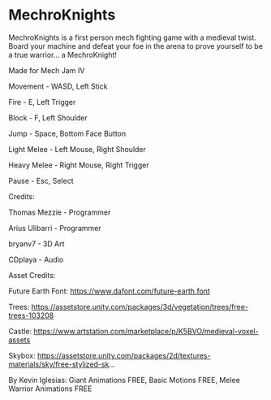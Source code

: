 # MechroKnights
MechroKnights is a first person mech fighting game with a medieval twist. Board your machine and defeat your foe in the arena to prove yourself to be a true warrior... a MechroKnight!

Made for Mech Jam IV

Movement - WASD, Left Stick

Fire - E, Left Trigger

Block - F, Left Shoulder

Jump - Space, Bottom Face Button

Light Melee - Left Mouse, Right Shoulder

Heavy Melee - Right Mouse, Right Trigger

Pause - Esc, Select

Credits:

Thomas Mezzie - Programmer

Arius Ulibarri - Programmer

bryanv7 - 3D Art

CDplaya - Audio

Asset Credits:

Future Earth Font: https://www.dafont.com/future-earth.font

Trees: https://assetstore.unity.com/packages/3d/vegetation/trees/free-trees-103208

Castle: https://www.artstation.com/marketplace/p/K5BVO/medieval-voxel-assets

Skybox: https://assetstore.unity.com/packages/2d/textures-materials/sky/free-stylized-sk...

By Kevin Iglesias: Giant Animations FREE, Basic Motions FREE, Melee Warrior Animations FREE
